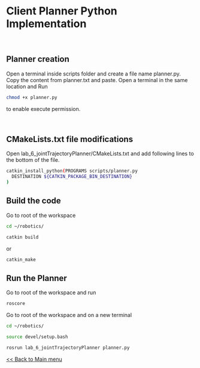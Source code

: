 # Client Planner Python Implementation

<br>

## Planner creation

Open a terminal inside scripts folder and create a file name planner.py.
Copy the content from planner.txt and paste. Open a terminal in the same location and Run

```sh
chmod +x planner.py
```

to enable execute permission.

<br>

## CMakeLists.txt file modifications

Open lab_6_jointTrajectoryPlanner/CMakeLists.txt and add following lines to the bottom of the file.

```sh
catkin_install_python(PROGRAMS scripts/planner.py
  DESTINATION ${CATKIN_PACKAGE_BIN_DESTINATION}
)

```

## Build the code 

Go to root of the workspace

```sh
cd ~/robotics/
```
```sh
catkin build
```
or
```sh
catkin_make
```

## Run the Planner

Go to root of the workspace and run

```sh
roscore
```

Go to root of the workspace and on a new terminal

```sh
cd ~/robotics/
```
```sh
source devel/setup.bash
```
```sh
rosrun lab_6_jointTrajectoryPlanner planner.py
```


[<< Back to Main menu](../README.md)